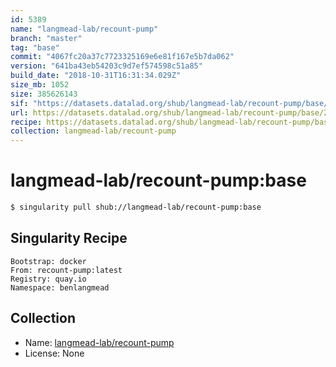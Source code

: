 ```yaml
---
id: 5389
name: "langmead-lab/recount-pump"
branch: "master"
tag: "base"
commit: "4067fc20a37c7723325169e6e81f167e5b7da062"
version: "641ba43eb54203c9d7ef574598c51a85"
build_date: "2018-10-31T16:31:34.029Z"
size_mb: 1052
size: 385626143
sif: "https://datasets.datalad.org/shub/langmead-lab/recount-pump/base/2018-10-31-4067fc20-641ba43e/641ba43eb54203c9d7ef574598c51a85.simg"
url: https://datasets.datalad.org/shub/langmead-lab/recount-pump/base/2018-10-31-4067fc20-641ba43e/
recipe: https://datasets.datalad.org/shub/langmead-lab/recount-pump/base/2018-10-31-4067fc20-641ba43e/Singularity
collection: langmead-lab/recount-pump
---
```


# langmead-lab/recount-pump:base

```bash
$ singularity pull shub://langmead-lab/recount-pump:base
```

## Singularity Recipe

```singularity
Bootstrap: docker
From: recount-pump:latest
Registry: quay.io
Namespace: benlangmead
```

## Collection

 - Name: [langmead-lab/recount-pump](https://github.com/langmead-lab/recount-pump)
 - License: None

